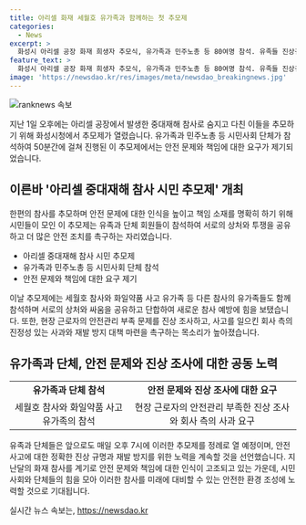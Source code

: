```yaml
---
title: 아리셀 화재 세월호 유가족과 함께하는 첫 추모제
categories:
  - News
excerpt: >
  화성시 아리셀 공장 화재 희생자 추모식, 유가족과 민주노총 등 80여명 참석. 유족들 진상규명과 책임자 처벌을 요구하며 안전관리 부재 비판. 참가자들은 안전 점검·질긴 진상조사를 촉구하며 분향소 묵념으로 추모식을 마무리. 일일 정례 추모제를 계획하고, 23명의 사망자와 8명의 부상자가 발생한 아리셀 공장 화재 사고 회고.
feature_text: >
  화성시 아리셀 공장 화재 희생자 추모식, 유가족과 민주노총 등 80여명 참석. 유족들 진상규명과 책임자 처벌을 요구하며 안전관리 부재 비판. 참가자들은 안전 점검·질긴 진상조사를 촉구하며 분향소 묵념으로 추모식을 마무리. 일일 정례 추모제를 계획하고, 23명의 사망자와 8명의 부상자가 발생한 아리셀 공장 화재 사고 회고.
image: 'https://newsdao.kr/res/images/meta/newsdao_breakingnews.jpg'
---
```


<p><img src="https://newsdao.kr/res/images/meta/newsdao_breakingnews.jpg" alt="ranknews 속보" /></p>

<p data-ke-size="size16">지난 1일 오후에는 아리셀 공장에서 발생한 중대재해 참사로 숨지고 다친 이들을 추모하기 위해 화성시청에서 추모제가 열렸습니다. 유가족과 민주노총 등 시민사회 단체가 참석하여 50분간에 걸쳐 진행된 이 추모제에서는 안전 문제와 책임에 대한 요구가 제기되었습니다.</p>

<h2 data-ke-size="size26">이른바 '아리셀 중대재해 참사 시민 추모제' 개최</h2>

<p>한편의 참사를 추모하며 안전 문제에 대한 인식을 높이고 책임 소재를 명확히 하기 위해 시민들이 모인 이 추모제는 유족과 단체 회원들이 참석하여 서로의 상처와 투쟁을 공유하고 더 많은 안전 조치를 촉구하는 자리였습니다.</p>

<ul>
  <li>아리셀 중대재해 참사 시민 추모제</li>
  <li>유가족과 민주노총 등 시민사회 단체 참석</li>
  <li>안전 문제와 책임에 대한 요구 제기</li>
</ul>

<p data-ke-size="size16">이날 추모제에는 세월호 참사와 화일약품 사고 유가족 등 다른 참사의 유가족들도 함께 참석하며 서로의 상처와 싸움을 공유하고 단합하여 새로운 참사 예방에 힘을 보탰습니다. 또한, 현장 근로자의 안전관리 부족 문제를 진상 조사하고, 사고를 일으킨 회사 측의 진정성 있는 사과와 재발 방지 대책 마련을 촉구하는 목소리가 높아졌습니다.</p>

<h2 data-ke-size="size26">유가족과 단체, 안전 문제와 진상 조사에 대한 공동 노력</h2>

<table>
  <tr>
    <td style="text-align: center; height: 17px;"><b>유가족과 단체 참석</b></td>
    <td style="text-align: center; height: 17px;"><b>안전 문제와 진상 조사에 대한 요구</b></td>
  </tr>
  <tr>
    <td style="text-align: center; height: 17px;">세월호 참사와 화일약품 사고 유가족의 참석</td>
    <td style="text-align: center; height: 17px;">현장 근로자의 안전관리 부족한 진상 조사와 회사 측의 사과 요구</td>
  </tr>
</table>

<p data-ke-size="size16">유족과 단체들은 앞으로도 매일 오후 7시에 이러한 추모제를 정례로 열 예정이며, 안전사고에 대한 정확한 진상 규명과 재발 방지를 위한 노력을 계속할 것을 선언했습니다. 지난달의 화재 참사를 계기로 안전 문제와 책임에 대한 인식이 고조되고 있는 가운데, 시민사회와 단체들의 힘을 모아 이러한 참사를 미래에 대비할 수 있는 안전한 환경 조성에 노력할 것으로 기대됩니다.</p>
실시간 뉴스 속보는, <a href="https://newsdao.kr" rel="dofollow">https://newsdao.kr</a>


